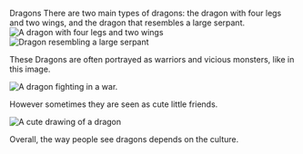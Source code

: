Dragons
There are two main types of dragons: the dragon with four legs and two wings, and the dragon that resembles a large serpant.
![A dragon with four legs and two wings](https://static.wikia.nocookie.net/monster/images/6/6e/DragonRed.jpg)
![Dragon resembling a large serpant](https://encrypted-tbn0.gstatic.com/images?q=tbn:ANd9GcRegCwA5jqzUnOx_0qs1RCpbhL-cv6IAzCPqw:https://i.ytimg.com/vi/T8SaaNlkNW4/maxresdefault.jpg&usqp=CAU)
 
These Dragons are often portrayed as warriors and vicious monsters, like in this image. 
 
![A dragon fighting in a war.](https://media.wired.com/photos/5ada3a2c1e66870735eada27/2:1/w_1396,h_698,c_limit/DragonPasswordFINAL.jpg)
 
However sometimes they are seen as cute little friends.
 
 ![A cute drawing of a dragon](https://i.pinimg.com/564x/01/b4/fa/01b4face2b4459d9b027ef2c03e74308.jpg)
  
 Overall, the way people see dragons depends on the culture.
